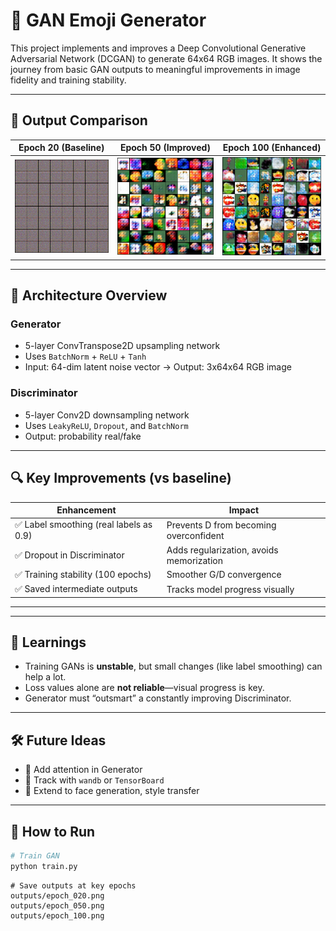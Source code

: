 # 🧠 GAN Emoji Generator

This project implements and improves a Deep Convolutional Generative Adversarial Network (DCGAN) to generate 64x64 RGB images. It shows the journey from basic GAN outputs to meaningful improvements in image fidelity and training stability.

---

## 📸 Output Comparison

| Epoch 20 (Baseline) | Epoch 50 (Improved) | Epoch 100 (Enhanced) |
|---------------------|---------------------|----------------------|
| ![Epoch 20](outputs/epoch_20.png) | ![Epoch 50](outputs/epoch_050.png) | ![Epoch 100](outputs/epoch_100.png) |

---

## 🔧 Architecture Overview

### Generator
- 5-layer ConvTranspose2D upsampling network
- Uses `BatchNorm` + `ReLU` + `Tanh`
- Input: 64-dim latent noise vector → Output: 3x64x64 RGB image

### Discriminator
- 5-layer Conv2D downsampling network
- Uses `LeakyReLU`, `Dropout`, and `BatchNorm`
- Output: probability real/fake

---

## 🔍 Key Improvements (vs baseline)

| Enhancement | Impact |
|-------------|--------|
| ✅ Label smoothing (real labels as 0.9) | Prevents D from becoming overconfident |
| ✅ Dropout in Discriminator | Adds regularization, avoids memorization |
| ✅ Training stability (100 epochs) | Smoother G/D convergence |
| ✅ Saved intermediate outputs | Tracks model progress visually |

---


---

## 🧠 Learnings

- Training GANs is **unstable**, but small changes (like label smoothing) can help a lot.
- Loss values alone are **not reliable**—visual progress is key.
- Generator must “outsmart” a constantly improving Discriminator.

---

## 🛠️ Future Ideas

- 🎯 Add attention in Generator
- 🧪 Track with `wandb` or `TensorBoard`
- 🎨 Extend to face generation, style transfer

---

## 🏁 How to Run

```bash
# Train GAN
python train.py
```
```
# Save outputs at key epochs
outputs/epoch_020.png
outputs/epoch_050.png
outputs/epoch_100.png
```
